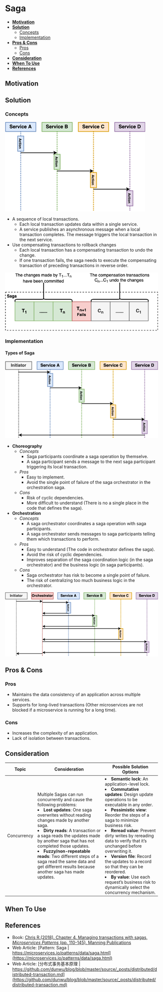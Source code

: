 # Saga

- [**Motivation**](#motivation)
- [**Solution**](#solution)
   - [Concepts](#concepts)
   - [Implementation](#implementation)
- [**Pros & Cons**](#pros--cons)
   - [Pros](#pros)
   - [Cons](#cons)
- [**Consideration**](#consideration)
- [**When To Use**](#when-to-use)
- [**References**](#references)

## Motivation

## Solution
### Concepts
![](../../diagrams/png/saga_small.png)

- A sequence of local transactions.
   - Each local transaction updates data within a single service.
   - A service publishes an asynchronous message when a local transaction completes. The message triggers the local transaction in the next service.
- Use compensating transactions to rollback changes
   - Each local transaction has a compensating transaction to undo the change.
   - If one transaction fails, the saga needs to execute the compensating transaction of preceding transactions in reverse order.

![](../../diagrams/png/saga_compensation.png)

### Implementation
#### Types of Saga
![](../../diagrams/png/saga_choreography.png)
- **Choreography**
   - *Concepts*
      - Saga participants coordinate a saga operation by themselve.
      - A saga participant sends a message to the next saga participant triggering its local transaction.
   - *Pros*
      - Easy to implement.
      - Avoid the single point of failure of the saga orchestrator in the orchestration saga.
   - *Cons*
      - Risk of cyclic dependencies.
      - More difficult to understand (There is no a single place in the code that defines the saga).
- **Orchestration**
   - *Concepts*
      - A saga orchestrator coordinates a saga operation with saga participants.
      - A saga orchestrator sends messages to saga participants telling them which transactions to perform.
   - *Pros*
      - Easy to understand (The code in orchestrator defines the saga).
      - Avoid the risk of cyclic dependencies.
      - Improves separation of the saga coordination logic (in the saga orchestrator) and the business logic (in saga participants).
   - *Cons*
      - Saga orchestrator has risk to become a single point of failure.
      - The risk of centralizing too much business logic in the orchestrator.
      
![](../../diagrams/png/saga_orchestration.png)

## Pros & Cons
### Pros
- Maintains the data consistency of an application across multiple services.
- Supports for long-lived transactions (Other microservices are not blocked if a microservice is running for a long time).

### Cons
- Increases the complexity of an application.
- Lack of isolation between transactions.

## Consideration
| Topic | Consideration | Possible Solution Options |
|----|-----|-----|
| Concurrency | Multiple Sagas can run concurrently and cause the following problems:<li><b>Lost updates</b>: One saga overwrites without reading changes made by another saga.<li><b>Dirty reads</b>: A transaction or a saga reads the updates made by another saga that has not completed those updates.<li><b>Fuzzy/non-repeatable reads</b>: Two different steps of a saga read the same data and get different results because another saga has made updates.| <li><b>Semantic lock</b>: An application-level lock.<li><b>Commutative updates</b>: Design update operations to be executable in any order.<li><b>Pessimistic view</b>: Reorder the steps of a saga to minimize business risk.<li><b>Reread value</b>: Prevent dirty writes by rereading data to verify that it’s unchanged before overwriting it.<li><b>Version file</b>: Record the updates to a record so that they can be reordered.<li><b>By value</b>: Use each request’s business risk to dynamically select the concurrency mechanism. |

## When To Use

## References
- Book: [Chris R.(2018). Chapter 4. Managing transactions with sagas, *Microservices Patterns* (pp. 110-145). Manning Publications](https://www.manning.com/books/microservices-patterns)
- Web Article: [Pattern: Saga | https://microservices.io/patterns/data/saga.html](https://microservices.io/patterns/data/saga.html)
- Web Article: [分布式事务基本原理 | https://github.com/dunwu/blog/blob/master/source/_posts/distributed/distributed-transaction.md](https://github.com/dunwu/blog/blob/master/source/_posts/distributed/distributed-transaction.md)
